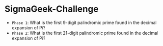 # SigmaGeek-Challenge
- `Phase 1`: What is the first 9-digit palindromic prime found in the decimal expansion of Pi? 
- `Phase 2`: What is the first 21-digit palindromic prime found in the decimal expansion of Pi? 
